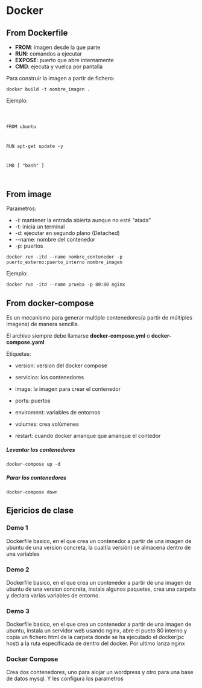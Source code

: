 # Docker

## From Dockerfile

- **FROM**: imagen desde la que parte
- **RUN**: comandos a ejecutar
- **EXPOSE**: puerto que abre internamente
- **CMD**: ejecuta y vuelca por pantalla

Para construir la imagen a partir de fichero:

`docker build -t nombre_imagen .`

Ejemplo:

<code>

FROM ubuntu

RUN apt-get update -y

CMD [ "bash" ]

</code>

## From image

Parametros:

- -i: mantener la entrada abierta aunque no esté "atada"
- -t: inicia un terminal
- -d: ejecutar en segundo plano (Detached)
- --name: nombre del contenedor
- -p: puertos

`docker run -itd --name nombre_contenedor -p puerto_externo:puerto_interno nombre_imagen`

Ejemplo:

`docker run -itd --name prueba -p 80:80 nginx`

## From docker-compose

Es un mecanismo para generar multiple contenedores(a partir de múltiples imagens) de manera sencilla.

El archivo siempre debe llamarse **docker-compose.yml** o **docker-compose.yaml**

Etiquetas:

- version: version del docker compose

- servicios: los contenedores

- image: la imagen para crear el contenedor

- ports: puertos

- enviroment: variables de entornos

- volumes: crea volúmenes

- restart: cuando docker arranque que arranque el contedor

##### Levantar los contenedores

`docker-compose up -d`

##### Parar los contenedores

`docker-compose down`



## Ejericios de clase

### Demo 1

Dockerfile basico, en el que crea un contenedor a partir de una imagen de ubuntu de una version concreta, la cual(la versión) se almacena dentro de una variables



### Demo 2

Dockerfile basico, en el que crea un contenedor a partir de una imagen de ubuntu de una version concreta, instala algunos paquetes, crea una carpeta y declara varias variables de entorno.



### Demo 3

Dockerfile basico, en el que crea un contenedor a partir de una imagen de ubuntu, instala un servidor web usando nginx, abre el pueto 80 interno y copia un fichero html de la carpeta donde se ha ejecutado el docker(pc host) a la ruta especificada de dentro del docker. Por ultimo lanza nginx



### Docker Compose

Crea dos contenedores, uno para alojar un wordpress y otro para una base de datos mysql. Y les configura los parametros